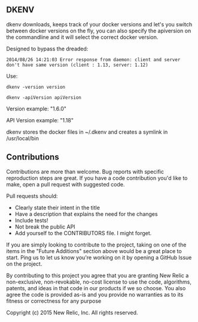 DKENV
-----
dkenv downloads, keeps track of your docker versions and let's you switch between docker versions on the fly, you can also specify the apiversion on the commandline and it will select the correct docker version.  

Designed to bypass the dreaded:

    2014/08/26 14:21:03 Error response from daemon: client and server don't have same version (client : 1.13, server: 1.12)


Use:


    dkenv -version version

    dkenv -apiVersion apiVersion

Version example: "1.6.0"

API Version example: "1.18"

dkenv stores the docker files in ~/.dkenv and creates a symlink in /usr/local/bin

Contributions
-------------

Contributions are more than welcome. Bug reports with specific reproduction
steps are great. If you have a code contribution you'd like to make, open a
pull request with suggested code.

Pull requests should:

 * Clearly state their intent in the title
 * Have a description that explains the need for the changes
 * Include tests!
 * Not break the public API
 * Add yourself to the CONTRIBUTORS file. I might forget.

If you are simply looking to contribute to the project, taking on one of the
items in the "Future Additions" section above would be a great place to start.
Ping us to let us know you're working on it by opening a GitHub Issue on the
project.

By contributing to this project you agree that you are granting New Relic a
non-exclusive, non-revokable, no-cost license to use the code, algorithms,
patents, and ideas in that code in our products if we so choose. You also agree
the code is provided as-is and you provide no warranties as to its fitness or
correctness for any purpose

Copyright (c) 2015 New Relic, Inc. All rights reserved.